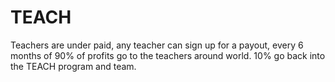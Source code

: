 # TEACH
Teachers are under paid, any teacher can sign up for a payout, every 6 months of 90% of profits go to the teachers around world. 10% go back into the TEACH program and team.
